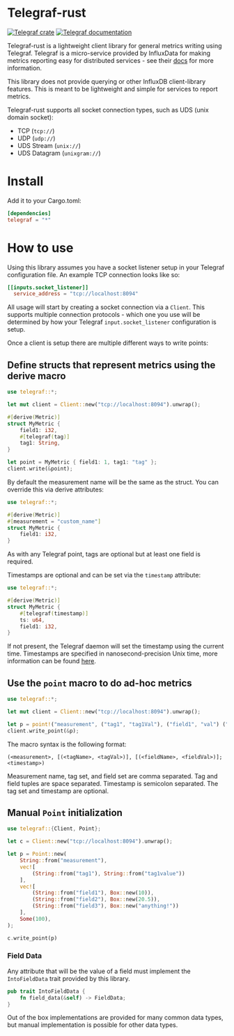 # Telegraf-rust

[![Telegraf crate](https://img.shields.io/crates/v/telegraf.svg)](https://crates.io/crates/telegraf)
[![Telegraf documentation](https://docs.rs/telegraf/badge.svg)](https://docs.rs/telegraf)

Telegraf-rust is a lightweight client library for general metrics writing using Telegraf. Telegraf is a micro-service provided
by InfluxData for making metrics reporting easy for distributed services - see their [docs](https://docs.influxdata.com/telegraf/v1.13/introduction/installation/) for more information.

This library does not provide querying or other InfluxDB client-library features. This is meant to be lightweight and simple for services to report metrics.

Telegraf-rust supports all socket connection types, such as UDS (unix domain socket):
- TCP (`tcp://`)
- UDP (`udp://`)
- UDS Stream (`unix://`)
- UDS Datagram (`unixgram://`)

# Install

Add it to your Cargo.toml:

```toml
[dependencies]
telegraf = "*"
```

# How to use

Using this library assumes you have a socket listener setup in your Telegraf configuration file. An example TCP connection looks like so:

```toml
[[inputs.socket_listener]]
  service_address = "tcp://localhost:8094"
```

All usage will start by creating a socket connection via a `Client`. This supports multiple connection protocols - which one you use will be determined by how your Telegraf `input.socket_listener` configuration is setup. 

Once a client is setup there are multiple different ways to write points:

## Define structs that represent metrics using the derive macro

```rust
use telegraf::*;

let mut client = Client::new("tcp://localhost:8094").unwrap();

#[derive(Metric)]
struct MyMetric {
    field1: i32,
    #[telegraf(tag)]
    tag1: String,
}

let point = MyMetric { field1: 1, tag1: "tag" };
client.write(&point);
```

By default the measurement name will be the same as the struct. You can override this via derive attributes:

```rust
use telegraf::*;

#[derive(Metric)]
#[measurement = "custom_name"]
struct MyMetric {
    field1: i32,
}
```

As with any Telegraf point, tags are optional but at least one field is required.

Timestamps are optional and can be set via the `timestamp` attribute:

```rust
use telegraf::*;

#[derive(Metric)]
struct MyMetric {
    #[telegraf(timestamp)]
    ts: u64,
    field1: i32,
}
```

If not present, the Telegraf daemon will set the timestamp using the current time.
Timestamps are specified in nanosecond-precision Unix time, more information can be found [here](https://docs.influxdata.com/influxdb/v1.8/write_protocols/line_protocol_tutorial/#timestamp).

## Use the `point` macro to do ad-hoc metrics

```rust
use telegraf::*;

let mut client = Client::new("tcp://localhost:8094").unwrap();

let p = point!("measurement", ("tag1", "tag1Val"), ("field1", "val") ("field2", 10); 100);
client.write_point(&p);
```

The macro syntax is the following format:

```
(<measurement>, [(<tagName>, <tagVal>)], [(<fieldName>, <fieldVal>)]; <timestamp>)
```

Measurement name, tag set, and field set are comma separated. Tag and field tuples are space separated. Timestamp is semicolon separated. The tag set and timestamp are optional.

## Manual `Point` initialization

```rust
use telegraf::{Client, Point};

let c = Client::new("tcp://localhost:8094").unwrap();

let p = Point::new(
    String::from("measurement"),
    vec![
        (String::from("tag1"), String::from("tag1value"))
    ],
    vec![
        (String::from("field1"), Box::new(10)),
        (String::from("field2"), Box::new(20.5)),
        (String::from("field3"), Box::new("anything!"))
    ],
    Some(100),
);

c.write_point(p)
```

### Field Data

Any attribute that will be the value of a field must implement the `IntoFieldData` trait provided by this library.

```rust
pub trait IntoFieldData {
    fn field_data(&self) -> FieldData;
}
```

Out of the box implementations are provided for many common data types, but manual implementation is possible for other data types.
